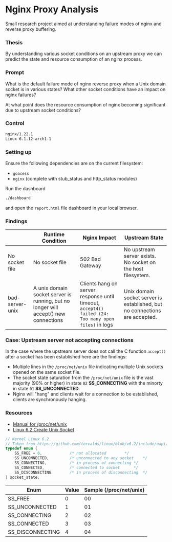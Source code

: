 # Nginx Proxy Analysis

Small research project aimed at understanding failure modes of nginx and reverse proxy buffering. 

### Thesis

By understanding various socket conditions on an upstream proxy we can predict the state and resource consumption of an nginx process. 

### Prompt

What is the default failure mode of nginx reverse proxy when a Unix domain socket is in various states? What other socket conditions have an impact on nginx failures?

At what point does the resource consumption of nginx becoming significant due to upstream socket conditions?

### Control

```bash
nginx/1.22.1
Linux 6.1.12-arch1-1
```

### Setting up

Ensure the following dependencies are on the current filesystem:

 - `goacess`
 - `nginx` (complete with stub_status and http_status modules)

Run the dashboard

```bash
./dashboard
```

and open the `report.html` file dashboard in your local browser.

### Findings 

|                 | Runtime Condition                                                                   | Nginx Impact                                                                                         | Upstream State                                                             |
|-----------------|-------------------------------------------------------------------------------------|------------------------------------------------------------------------------------------------------|----------------------------------------------------------------------------|
| No socket file  | No socket file                                                                      | 502 Bad Gateway                                                                                      | No upstream server exists. No socket on the host filesystem.               |
| bad-server-unix | A unix domain socket server is running, but no longer will accept() new connections | Clients hang on server response until timeout, ` accept4() failed (24: Too many open files)` in logs | Unix domain socket server is established, but no connections are accepted. |


### Case: Upstream server not accepting connections

In the case where the upstream server does not call the C function `accept()` after a socket has been established here are the findings:

 - Multiple lines in the `/proc/net/unix` file indicating multiple Unix sockets opened on the same socket file.
 - The socket state saturation from the `/proc/net/unix` file is the vast majority (90% or higher) in state `02` **SS_CONNECTING** with the minorty in state `01` **SS_UNCONNECTED**.
 - Nginx will "hang" and clients wait for a connection to be established, clients are synchronously hanging.

### Resources

 - [Manual for /proc/net/unix](https://man7.org/linux/man-pages/man5/proc.5.html)
 - [Linux 6.2 Create Unix Socket](https://github.com/torvalds/linux/blob/v6.2/net/unix/af_unix.c#L995)

```c 
// Kernel Linux 6.2
// Taken from https://github.com/torvalds/linux/blob/v6.2/include/uapi/linux/net.h
typedef enum {
	SS_FREE = 0,			/* not allocated		*/
	SS_UNCONNECTED,			/* unconnected to any socket	*/
	SS_CONNECTING,			/* in process of connecting	*/
	SS_CONNECTED,			/* connected to socket		*/
	SS_DISCONNECTING		/* in process of disconnecting	*/
} socket_state;
```

| Enum             | Value | Sample (/proc/net/unix) |
|------------------|-------|-------------------------|
| SS_FREE          | 0     | 00                      |
| SS_UNCONNECTED   | 1     | 01                      |
| SS_CONNECTING    | 2     | 02                      |
| SS_CONNECTED     | 3     | 03                      |
| SS_DISCONNECTING | 4     | 04                      |

